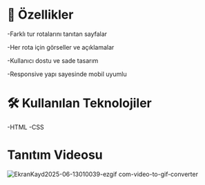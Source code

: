 # 🚀 Özellikler
-Farklı tur rotalarını tanıtan sayfalar

-Her rota için görseller ve açıklamalar

-Kullanıcı dostu ve sade tasarım

-Responsive yapı sayesinde mobil uyumlu

# 🛠️ Kullanılan Teknolojiler
-HTML
-CSS

# Tanıtım Videosu 
![EkranKayd2025-06-13010039-ezgif com-video-to-gif-converter](https://github.com/user-attachments/assets/c9a42491-1d30-4983-9c74-ee78118f2e7a)
